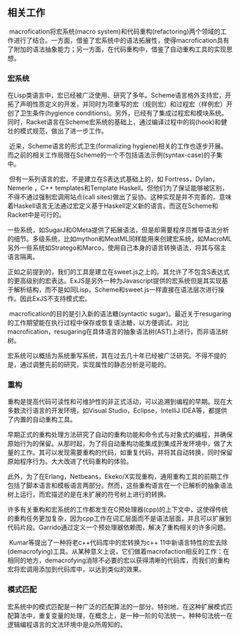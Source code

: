 ## 相关工作

​	macrofication将宏系统(macro system)和代码重构(refactoring)两个领域的工作进行了结合。一方面，借鉴了宏系统中的语法拓展性，使得macrofication具有了附加的语法抽象能力；另一方面，在代码重构中，借鉴了自动重构工具的实现思想。

### 宏系统

​	在Lisp类语言中，宏已经被广泛使用、研究了多年。Scheme语言格外支持宏，开拓了声明性质定义的开发，并同时为项重写的宏（规则宏）和过程宏（样例宏）开创了卫生条件(hygience conditions)。另外，已经有了集成过程宏和模块系统。同时，Racket语言在Scheme宏系统的基础上，通过编译过程中的钩(hook)和健壮的模式规范，做出了进一步工作。

​	近来，Scheme语言的形式卫生(formalizing hygiene)相关的工作也逐步开展。而之前的相关工作局限在Scheme的一个不包括语法示例(syntax-case)的子集中。

​	但有一系列语言的宏，不是建立在S表达式基础上的，如 Fortress，Dylan，Nemerle ，C++ templates和Template Haskell。但他们为了保证能够被区别，不得不通过强制宏调用站点(call sites)做出了妥协。这种实现是并不完善的，意味着Haskell语言无法通过宏定义基于Haskell定义新的语言。而这在Scheme和Racket中是可行的。

​	一些系统，如SugarJ和OMeta提供了拓展语法，但是却需要程序员推导语法分析的细节。多级系统，比如mython和MeatML同样能用来创建宏系统，如MacroML另外一些系统如Stratego和Marco，使用自己本身的语言转换语法，将其与宿主语言隔离。

​	正如之前提到的，我们的工具是建立在sweet.js之上的。其允许了不包含S表达式的更高级别的宏表达。ExJS是另外一种为Javascript提供的宏系统但是其实现基于解析结构，而不是如同Lisp，Scheme和sweet.js一样直接在语法层次进行操作。因此ExJS不支持模式宏。

​	macrofication的目的是引入新的语法糖(syntactic sugar)。最近关于resugaring的工作期望能在执行过程中保存或恢复语法糖，以方便调试。对比macrofication，resugaring在具体语言的抽象语法树(AST)上进行，而非语法树树。

​	宏系统可以概括为系统重写系统，其在过去几十年已经被广泛研究。不得不提的是，通过调整先前的研究，实现属性的静态分析是可能的。

### 重构

​	重构是提高代码可读性和可维护性的非正式活动，可以追溯到编程的早期。现在大多数流行语言的开发环境，如Visual Studio，Eclipse，IntelliJ IDEA等，都提供了内置的自动重构工具。

​	早期正式的重构处理方法研究了自动的重构功能和命令式与对象式的编程，并确保原始行为的保留。从那时起，为了将自动重构功能集成到集成开发环境中，做了大量的工作。其可以发现需要重构的代码，如重复代码，并将其自动转换，同时保留原始程序行为。大大改进了代码重构的体验。

​	此外，为了在Erlang，Netbeans，Ekeko/X实现重构，通用重构工具的前期工作包括了脚本语言和模板语言两部分。然而，这些重构语言在一个已解析的抽象语法树上运行，而宏描述的是在未扩展的符号树上进行的转换。

​	许多有关重构和宏系统的工作都发生在C预处理器(cpp)的上下文中，这使得传统的重构任务更加复杂，因为cpp工作在词汇层面而不是语法层面，并且可以扩展到代码片段。Garrido通过定义一个预处理器依赖图，解决了重构相关的许多问题。

​	Kumar等提出了一种将老c++代码库中的宏转换为c++ 11中新语言特性的宏去除(demacrofying)工具。从某种意义上说，它们做着macrofaction相反的工作：在相同的地方，demacrofying消除不必要的宏以获得清晰的代码库，而我们的重构宏将宏调用添加到代码库中，以达到类似的效果。

### 模式匹配

​	宏系统中的模式匹配是一种广泛的匹配算法的一部分。特别地，在这种扩展模式匹配算法中，重复变量的处理，在概念上，是一种一阶的句法统一。种种句法统一在逻辑编程语言的文法环境中是众所周知的。

